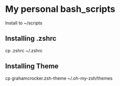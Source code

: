 # My personal bash_scripts
Install to ~/scripts 

## Installing .zshrc

cp .zshrc ~/.zshrc

## Installing Theme

cp grahamcrocker.zsh-theme ~/.oh-my-zsh/themes
